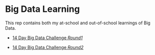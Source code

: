 # Big Data Learning
This rep contains both my at-school and out-of-school learnings of Big Data.
- [14 Day Big Data Challenge *Round1*](https://github.com/lydiaz0331/BigData/tree/master/14DayBigDataChallenge/Round1(0914-0927))

- [14 Day Big Data Challenge *Round2*](https://github.com/lydiaz0331/BigData/tree/master/14DayBigDataChallenge/Round2(1031-1113))

